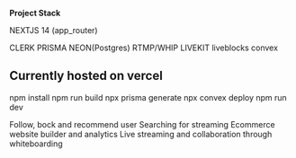 __Project Stack__

NEXTJS 14 (app_router)

CLERK PRISMA NEON(Postgres)
RTMP/WHIP LIVEKIT
liveblocks
convex

## Currently hosted on vercel
npm install
npm run build
npx prisma generate
npx convex deploy
npm run dev

Follow, bock and recommend user
Searching for streaming
Ecommerce website builder and analytics
Live streaming and collaboration through whiteboarding
